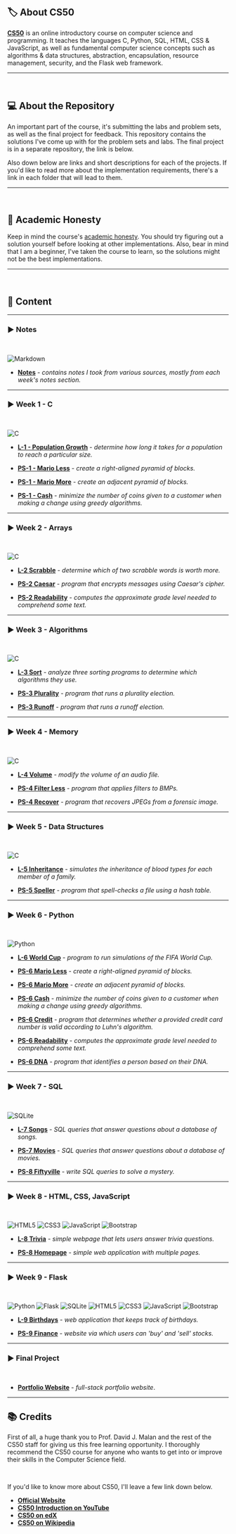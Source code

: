## :label: **About CS50**

**[CS50](https://pll.harvard.edu/course/cs50-introduction-computer-science?delta=0)** is an online introductory course on computer science and programming. It teaches the languages C, Python, SQL, HTML, CSS & JavaScript, as well as fundamental computer science concepts such as algorithms & data structures, abstraction, encapsulation, resource management, security, and the Flask web framework.

---

<br>

## :computer: **About the Repository**

An important part of the course, it's submitting the labs and problem sets, as well as the final project for feedback. This repository contains the solutions I've come up with for the problem sets and labs. The final project is in a separate repository, the link is below.

Also down below are links and short descriptions for each of the projects. If you'd like to read more about the implementation requirements, there's a link in each folder that will lead to them.

---

<br>

## :closed_book: **Academic Honesty**

Keep in mind the course's [academic honesty](https://cs50.harvard.edu/x/2025/honesty/). You should try figuring out a solution yourself before looking at other implementations. Also, bear in mind that I am a beginner, I've taken the course to learn, so the solutions might not be the best implementations.

---

<br>

## :book: **Content**

---

### :arrow_forward: **Notes**

<br>

![Markdown](https://img.shields.io/badge/markdown-%23000000.svg?style=for-the-badge&logo=markdown&logoColor=white)

- **[Notes](Notes)** - _contains notes I took from various sources, mostly from each week's notes section._

---

### :arrow_forward: **Week 1 - C**

<br>

![C](https://img.shields.io/badge/c-%2300599C.svg?style=for-the-badge&logo=c&logoColor=white)

- **[L-1 - Population Growth](Week%201%20-%20C/Lab1/Population/population.c)** - _determine how long it takes for a population to reach a particular size._

- **[PS-1 - Mario Less](Week%201%20-%20C/ProblemSet1/MarioLess/mario.c)** - _create a right-aligned pyramid of blocks._

- **[PS-1 - Mario More](Week%201%20-%20C/ProblemSet1/MarioMore/mario.c)** - _create an adjacent pyramid of blocks._

- **[PS-1 - Cash](Week%201%20-%20C/ProblemSet1/Cash/cash.c)** - _minimize the number of coins given to a customer when making a change using greedy algorithms._

---

### :arrow_forward: **Week 2 - Arrays**

<br>

![C](https://img.shields.io/badge/c-%2300599C.svg?style=for-the-badge&logo=c&logoColor=white)

- **[L-2 Scrabble](Week%202%20-%20Arrays/Lab2/Scrabble/scrabble.c)** - _determine which of two scrabble words is worth more._

- **[PS-2 Caesar](Week%202%20-%20Arrays/ProblemSet2/Caesar/caesar.c)** - _program that encrypts messages using Caesar's cipher._

- **[PS-2 Readability](Week%202%20-%20Arrays/ProblemSet2/Readability/readability.c)** - _computes the approximate grade level needed to comprehend some text._

---

### :arrow_forward: **Week 3 - Algorithms**

<br>

![C](https://img.shields.io/badge/c-%2300599C.svg?style=for-the-badge&logo=c&logoColor=white)

- **[L-3 Sort](Week%203%20-%20Algorithms/Lab3/Sort/answers.txt)** - _analyze three sorting programs to determine which algorithms they use._

- **[PS-3 Plurality](Week%203%20-%20Algorithms/ProblemSet3/Plurality/plurality.c)** - _program that runs a plurality election._

- **[PS-3 Runoff](Week%203%20-%20Algorithms/ProblemSet3/Runoff/runoff.c)** - _program that runs a runoff election._

---

### :arrow_forward: **Week 4 - Memory**

<br>

![C](https://img.shields.io/badge/c-%2300599C.svg?style=for-the-badge&logo=c&logoColor=white)

- **[L-4 Volume](Week%204%20-%20Memory/Lab4/Volume/volume.c)** - _modify the volume of an audio file._

- **[PS-4 Filter Less](Week%204%20-%20Memory/ProblemSet4/FilterLess/filter.c)** - _program that applies filters to BMPs._

- **[PS-4 Recover](Week%204%20-%20Memory/ProblemSet4/Recover/recover.c)** - _program that recovers JPEGs from a forensic image._

---

### :arrow_forward: **Week 5 - Data Structures**

<br>

![C](https://img.shields.io/badge/c-%2300599C.svg?style=for-the-badge&logo=c&logoColor=white)

- **[L-5 Inheritance](Week%205%20-%20Data%20Structures/Lab5/Inheritance/inheritance.c)** - _simulates the inheritance of blood types for each member of a family._

- **[PS-5 Speller](Week%205%20-%20Data%20Structures/ProblemSet5/Speller/speller.c)** - _program that spell-checks a file using a hash table._

---

### :arrow_forward: **Week 6 - Python**

<br>

![Python](https://img.shields.io/badge/python-3670A0?style=for-the-badge&logo=python&logoColor=ffdd54)

- **[L-6 World Cup](Week%206%20-%20Python/Lab6/WorldCup/tournament.py)** - _program to run simulations of the FIFA World Cup._

- **[PS-6 Mario Less](Week%206%20-%20Python/ProblemSet6/SentimentalMarioLess/mario.py)** - _create a right-aligned pyramid of blocks._

- **[PS-6 Mario More](Week%206%20-%20Python/ProblemSet6/SentimentalMarioMore/mario.py)** - _create an adjacent pyramid of blocks._

- **[PS-6 Cash](Week%206%20-%20Python/ProblemSet6/SentimentalCash/cash.py)** - _minimize the number of coins given to a customer when making a change using greedy algorithms._

- **[PS-6 Credit](Week%206%20-%20Python/ProblemSet6/SentimentalCredit/credit.py)** - _program that determines whether a provided credit card number is valid according to Luhn's algorithm._

- **[PS-6 Readability](Week%206%20-%20Python/ProblemSet6/SentimentalReadability/readability.py)** - _computes the approximate grade level needed to comprehend some text._

- **[PS-6 DNA](Week%206%20-%20Python/ProblemSet6/DNA/dna.py)** -  _program that identifies a person based on their DNA._

---

### :arrow_forward: **Week 7 - SQL**

<br>

![SQLite](https://img.shields.io/badge/sqlite-%2307405e.svg?style=for-the-badge&logo=sqlite&logoColor=white)

- **[L-7 Songs](Week%207%20-%20SQL/Lab7/Songs/)** - _SQL queries that answer questions about a database of songs._

- **[PS-7 Movies](Week%207%20-%20SQL/ProblemSet7/Movies/)** - _SQL queries that answer questions about a database of movies._

- **[PS-8 Fiftyville](Week%207%20-%20SQL/ProblemSet7/Fiftyville/log.sql)** - _write SQL queries to solve a mystery._

---

### :arrow_forward: **Week 8 - HTML, CSS, JavaScript**

<br>

![HTML5](https://img.shields.io/badge/html5-%23E34F26.svg?style=for-the-badge&logo=html5&logoColor=white) ![CSS3](https://img.shields.io/badge/css3-%231572B6.svg?style=for-the-badge&logo=css3&logoColor=white) ![JavaScript](https://img.shields.io/badge/javascript-%23323330.svg?style=for-the-badge&logo=javascript&logoColor=%23F7DF1E) ![Bootstrap](https://img.shields.io/badge/bootstrap-%23563D7C.svg?style=for-the-badge&logo=bootstrap&logoColor=white)

- **[L-8 Trivia](Week%208%20-%20HTML,%20CSS,%20JavaScript/Lab8/Trivia/index.html)** - _simple webpage that lets users answer trivia questions._

- **[PS-8 Homepage](Week%208%20-%20HTML,%20CSS,%20JavaScript/ProblemSet8/Homepage/index.html)** - _simple web application with multiple pages._

---

### :arrow_forward: **Week 9 - Flask**

<br>

![Python](https://img.shields.io/badge/python-3670A0?style=for-the-badge&logo=python&logoColor=ffdd54) ![Flask](https://img.shields.io/badge/flask-%23000.svg?style=for-the-badge&logo=flask&logoColor=white) ![SQLite](https://img.shields.io/badge/sqlite-%2307405e.svg?style=for-the-badge&logo=sqlite&logoColor=white) ![HTML5](https://img.shields.io/badge/html5-%23E34F26.svg?style=for-the-badge&logo=html5&logoColor=white) ![CSS3](https://img.shields.io/badge/css3-%231572B6.svg?style=for-the-badge&logo=css3&logoColor=white) ![JavaScript](https://img.shields.io/badge/javascript-%23323330.svg?style=for-the-badge&logo=javascript&logoColor=%23F7DF1E) ![Bootstrap](https://img.shields.io/badge/bootstrap-%23563D7C.svg?style=for-the-badge&logo=bootstrap&logoColor=white)

- **[L-9 Birthdays](Week%209%20-%20Flask/Lab9/Birthdays/app.py)** - _web application that keeps track of birthdays._

- **[PS-9 Finance](Week%209%20-%20Flask/ProblemSet9/Finance/app.py)** - _website via which users can 'buy' and 'sell' stocks._

---

### :arrow_forward: **Final Project**

<br>

- **[Portfolio Website](https://github.com/axbinhtean)** - _full-stack portfolio website_.

---

## :books: **Credits**

First of all, a huge thank you to Prof. David J. Malan and the rest of the CS50 staff for giving us this free learning opportunity. I thoroughly recommend the CS50 course for anyone who wants to get into or improve their skills in the Computer Science field.

<br>

If you'd like to know more about CS50, I'll leave a few link down below.

- **[Official Website](https://cs50.harvard.edu/x/2023/)**
- **[CS50 Introduction on YouTube](https://www.youtube.com/watch?v=3oFAJtFE8YU)**
- **[CS50 on edX](https://www.edx.org/course/introduction-computer-science-harvardx-cs50x)**
- **[CS50 on Wikipedia](https://en.wikipedia.org/wiki/CS50)**
